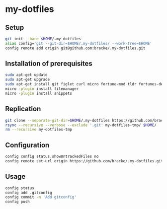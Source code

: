 # my-dotfiles

## Setup
```sh
git init --bare $HOME/.my-dotfiles
alias config='git --git-dir=$HOME/.my-dotfiles/ --work-tree=$HOME'
config remote add origin git@github.com:bracke/.my-dotfiles.git
```
## Installation of prerequisites
```sh
sudo apt-get update
sudo apt-get upgrade
sudo apt-get install git figlet curl micro fortune-mod tldr fortunes-de silversearcher-ag fonts-powerline net-tools bc xclip tmux
micro -plugin install filemanager
micro -plugin install snippets
```

## Replication
```sh
git clone --separate-git-dir=$HOME/.my-dotfiles https://github.com/bracke/.my-dotfiles.git my-dotfiles-tmp
rsync --recursive --verbose --exclude '.git' my-dotfiles-tmp/ $HOME/
rm --recursive my-dotfiles-tmp
```

## Configuration
```sh
config config status.showUntrackedFiles no
config remote set-url origin https://github.com/bracke/.my-dotfiles.git
```

## Usage
```sh
config status
config add .gitconfig
config commit -m 'Add gitconfig'
config push
```
